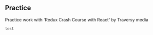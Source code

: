 ## Practice 

Practice work with 'Redux Crash Course with React' by Traversy media

<pre><code>test</code></pre>

